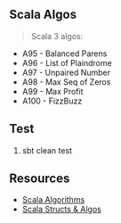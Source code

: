 Scala Algos
-----------
>Scala 3 algos:
* A95 - Balanced Parens
* A96 - List of Plaindrome
* A97 - Unpaired Number
* A98 - Max Seq of Zeros
* A99 - Max Profit
* A100 - FizzBuzz

Test
----
1. sbt clean test

Resources
---------
* [Scala Algorithms](https://www.scala-algorithms.com/)
* [Scala Structs & Algos](https://github.com/objektwerks/scala.structs.algos)